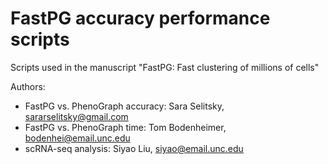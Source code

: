 # FastPG accuracy performance scripts
Scripts used in the manuscript "FastPG: Fast clustering of millions of cells"

Authors:
- FastPG vs. PhenoGraph accuracy: Sara Selitsky, sararselitsky@gmail.com
- FastPG vs. PhenoGraph time: Tom Bodenheimer, bodenhei@email.unc.edu
- scRNA-seq analysis: Siyao Liu, siyao@email.unc.edu

